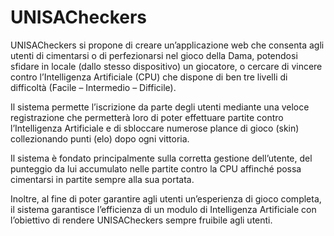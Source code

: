 # UNISACheckers
UNISACheckers si propone di creare un’applicazione web che consenta
agli utenti di cimentarsi o di perfezionarsi nel gioco della Dama,
potendosi sfidare in locale (dallo stesso dispositivo) un giocatore, o
cercare di vincere contro l’Intelligenza Artificiale (CPU) che dispone di
ben tre livelli di difficoltà (Facile – Intermedio – Difficile).

Il sistema permette l’iscrizione da parte degli utenti mediante una
veloce registrazione che permetterà loro di poter effettuare partite
contro l’Intelligenza Artificiale e di sbloccare numerose plance di
gioco (skin) collezionando punti (elo) dopo ogni vittoria.

Il sistema è fondato principalmente sulla corretta gestione dell’utente,
del punteggio da lui accumulato nelle partite contro la CPU affinché
possa cimentarsi in partite sempre alla sua portata.

Inoltre, al fine di poter garantire agli utenti un’esperienza di gioco
completa, il sistema garantisce l’efficienza di un modulo di Intelligenza
Artificiale con l’obiettivo di rendere UNISACheckers sempre fruibile agli
utenti.
